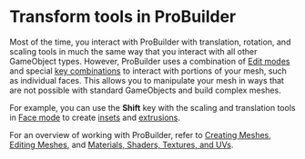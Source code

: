 # Transform tools in ProBuilder

Most of the time, you interact with ProBuilder with translation, rotation, and scaling tools in much the same way that you interact with all other GameObject types. However, ProBuilder uses a combination of [Edit modes](modes.md) and special [key combinations](hotkeys.md) to interact with portions of your mesh, such as individual faces. This allows you to manipulate your mesh in ways that are not possible with standard GameObjects and build complex meshes.

For example, you can use the **Shift** key with the scaling and translation tools in [Face mode](modes.md) to create [insets](Face_Inset.md) and [extrusions](Face_Extrude.md). 

For an overview of working with ProBuilder, refer to [Creating Meshes](workflow-create.md), [Editing Meshes](workflow-edit.md), and [Materials, Shaders, Textures, and UVs](workflow-texture-mapping.md).
